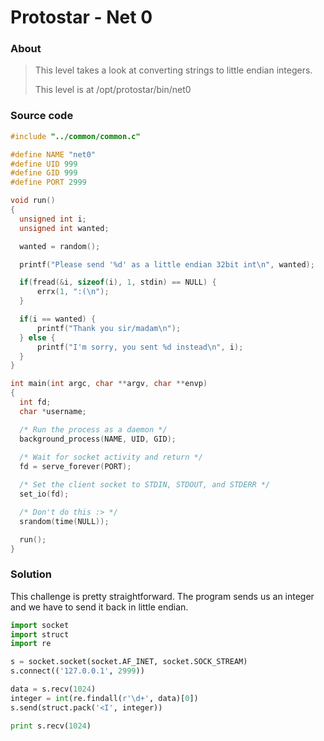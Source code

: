 # Protostar - Net 0

### About ###

>This level takes a look at converting strings to little endian integers.
>
>This level is at /opt/protostar/bin/net0

### Source code

```c
#include "../common/common.c"

#define NAME "net0"
#define UID 999
#define GID 999
#define PORT 2999

void run()
{
  unsigned int i;
  unsigned int wanted;

  wanted = random();

  printf("Please send '%d' as a little endian 32bit int\n", wanted);

  if(fread(&i, sizeof(i), 1, stdin) == NULL) {
      errx(1, ":(\n");
  }

  if(i == wanted) {
      printf("Thank you sir/madam\n");
  } else {
      printf("I'm sorry, you sent %d instead\n", i);
  }
}

int main(int argc, char **argv, char **envp)
{
  int fd;
  char *username;

  /* Run the process as a daemon */
  background_process(NAME, UID, GID); 
  
  /* Wait for socket activity and return */
  fd = serve_forever(PORT);

  /* Set the client socket to STDIN, STDOUT, and STDERR */
  set_io(fd);

  /* Don't do this :> */
  srandom(time(NULL));

  run();
}
```

### Solution 

This challenge is pretty straightforward. The program sends us an integer and we have to send it back in little endian.

```python
import socket
import struct
import re

s = socket.socket(socket.AF_INET, socket.SOCK_STREAM)
s.connect(('127.0.0.1', 2999))

data = s.recv(1024)
integer = int(re.findall(r'\d+', data)[0])
s.send(struct.pack('<I', integer))

print s.recv(1024)
```